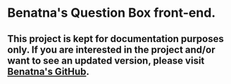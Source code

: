 # Benatna's Question Box front-end.

## This project is kept for documentation purposes only. If you are interested in the project and/or want to see an updated version, please visit [Benatna's GitHub](https://github.com/Benatna/question-box-backend).
